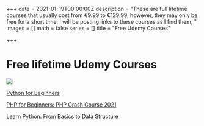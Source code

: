 +++
date = 2021-01-19T00:00:00Z
description = "These are full lifetime courses that usually cost from €9.99 to €129.99, however, they may only be free for a short time. I will be posting links to these courses as I find them, "
images = []
math = false
series = []
title = "Free Udemy Courses"

+++

# Free lifetime Udemy Courses

![](/uploads/istock_79110987_large_0.jpg)

[Python for Beginners](https://www.udemy.com/course/python-tutorial-for-beginners-g/?ranMID=39197&ranEAID=TnL5HPStwNw&ranSiteID=TnL5HPStwNw-AY78PlelUVYN0eyop_eT8A&utm_source=aff-campaign&LSNPUBID=TnL5HPStwNw&utm_medium=udemyads&couponCode=MYREFERRAL)

[PHP for Beginners: PHP Crash Course 2021](https://www.udemy.com/course/learn-php-for-beginners-php-crash-course-2021/?ranMID=39197&ranEAID=TnL5HPStwNw&ranSiteID=TnL5HPStwNw-D77fKW4McP9khTdKth3vCg&LSNPUBID=TnL5HPStwNw&utm_source=aff-campaign&utm_medium=udemyads)

[Learn Python: From Basics to Data Structure](https://www.udemy.com/course/learn-python-from-basics-to-data-structure/?ranMID=39197&ranEAID=TnL5HPStwNw&ranSiteID=TnL5HPStwNw-gNvuq1ytpTiekJKdxDwuvA&LSNPUBID=TnL5HPStwNw&utm_source=aff-campaign&utm_medium=udemyads&couponCode=AABF2CFBCDF4574449BB "Learn Python: From Basics to Data Structure")